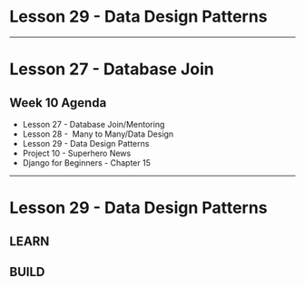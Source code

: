 # Lesson 29 - Data Design Patterns

---

# Lesson 27 - Database Join


## Week 10 Agenda

- Lesson 27 - Database Join/Mentoring
- Lesson 28 -  Many to Many/Data Design
- Lesson 29 - Data Design Patterns
- Project 10 - Superhero News
- Django for Beginners - Chapter 15


---



# Lesson 29 - Data Design Patterns

## LEARN
## BUILD

